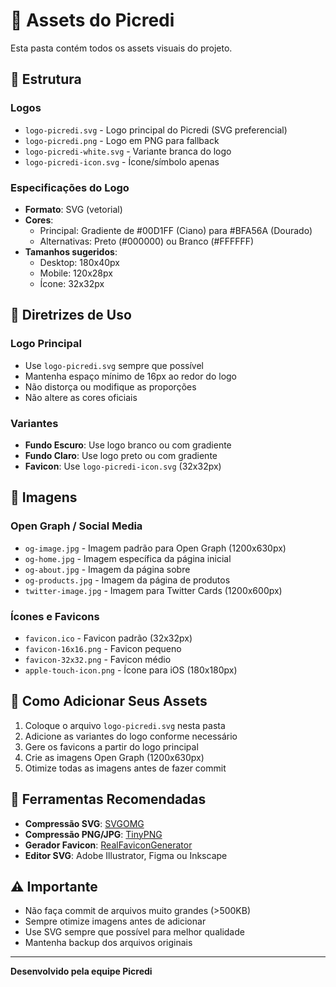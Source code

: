# 📁 Assets do Picredi

Esta pasta contém todos os assets visuais do projeto.

## 📂 Estrutura

### Logos
- `logo-picredi.svg` - Logo principal do Picredi (SVG preferencial)
- `logo-picredi.png` - Logo em PNG para fallback
- `logo-picredi-white.svg` - Variante branca do logo
- `logo-picredi-icon.svg` - Ícone/símbolo apenas

### Especificações do Logo
- **Formato**: SVG (vetorial)
- **Cores**: 
  - Principal: Gradiente de #00D1FF (Ciano) para #BFA56A (Dourado)
  - Alternativas: Preto (#000000) ou Branco (#FFFFFF)
- **Tamanhos sugeridos**: 
  - Desktop: 180x40px
  - Mobile: 120x28px
  - Ícone: 32x32px

## 🎨 Diretrizes de Uso

### Logo Principal
- Use `logo-picredi.svg` sempre que possível
- Mantenha espaço mínimo de 16px ao redor do logo
- Não distorça ou modifique as proporções
- Não altere as cores oficiais

### Variantes
- **Fundo Escuro**: Use logo branco ou com gradiente
- **Fundo Claro**: Use logo preto ou com gradiente
- **Favicon**: Use `logo-picredi-icon.svg` (32x32px)

## 📸 Imagens

### Open Graph / Social Media
- `og-image.jpg` - Imagem padrão para Open Graph (1200x630px)
- `og-home.jpg` - Imagem específica da página inicial
- `og-about.jpg` - Imagem da página sobre
- `og-products.jpg` - Imagem da página de produtos
- `twitter-image.jpg` - Imagem para Twitter Cards (1200x600px)

### Ícones e Favicons
- `favicon.ico` - Favicon padrão (32x32px)
- `favicon-16x16.png` - Favicon pequeno
- `favicon-32x32.png` - Favicon médio
- `apple-touch-icon.png` - Ícone para iOS (180x180px)

## 📝 Como Adicionar Seus Assets

1. Coloque o arquivo `logo-picredi.svg` nesta pasta
2. Adicione as variantes do logo conforme necessário
3. Gere os favicons a partir do logo principal
4. Crie as imagens Open Graph (1200x630px)
5. Otimize todas as imagens antes de fazer commit

## 🔧 Ferramentas Recomendadas

- **Compressão SVG**: [SVGOMG](https://jakearchibald.github.io/svgomg/)
- **Compressão PNG/JPG**: [TinyPNG](https://tinypng.com/)
- **Gerador Favicon**: [RealFaviconGenerator](https://realfavicongenerator.net/)
- **Editor SVG**: Adobe Illustrator, Figma ou Inkscape

## ⚠️ Importante

- Não faça commit de arquivos muito grandes (>500KB)
- Sempre otimize imagens antes de adicionar
- Use SVG sempre que possível para melhor qualidade
- Mantenha backup dos arquivos originais

---

**Desenvolvido pela equipe Picredi**
